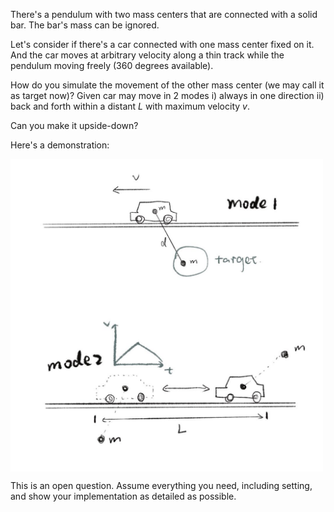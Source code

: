 There's a pendulum with two mass centers that are connected with a solid bar. The bar's mass can be ignored.

Let's consider if there's a car connected with one mass center fixed on it. And the car moves at arbitrary velocity along a thin track while the pendulum moving
freely (360 degrees available). 

How do you simulate the movement of the other mass center (we may call it as target now)? Given car may move in 2 modes i) always in one direction ii) back and forth within a distant $L$ with maximum velocity $v$.

Can you make it upside-down?

Here's a demonstration:

 <img src="https://github.com/Electronic-Intelligence-Club/funnyQ4admin/blob/main/Q_of_Pendulum.jpg" width = "500" alt="demo" align=center />
 
 This is an open question. Assume everything you need, including setting, and show your implementation as detailed as possible.
